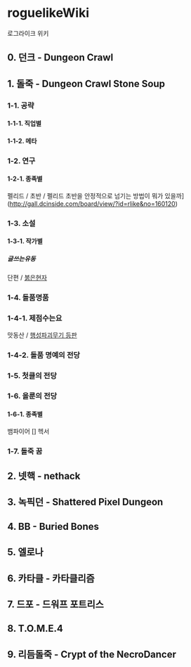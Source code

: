 # roguelikeWiki
로그라이크 위키

## 0. 던크 - Dungeon Crawl

## 1. 돌죽 - Dungeon Crawl Stone Soup

### 1-1. 공략

#### 1-1-1. 직업별

#### 1-1-2. 메타

### 1-2. 연구

#### 1-2-1. 종족별

펠리드 / 초반 / 펠리드 초반을 안정적으로 넘기는 방법이 뭐가 있을까](http://gall.dcinside.com/board/view/?id=rlike&no=160120)

### 1-3. 소설

#### 1-3-1. 작가별

##### 글쓰는유동

단편 / [붉은현자](http://gall.dcinside.com/board/view/?id=rlike&no=160168)

### 1-4. 돌품명품

### 1-4-1. 제점수는요

맛동산 / [행성파괴무기 등판](http://gall.dcinside.com/board/view/?id=rlike&no=160149)

### 1-4-2. 돌품 명예의 전당

### 1-5. 첫클의 전당

### 1-6. 올룬의 전당

#### 1-6-1. 종족별

뱀파이어
[] 헥서

### 1-7. 돌죽 꿈

## 2. 넷핵 - nethack

## 3. 녹픽던 - Shattered Pixel Dungeon

## 4. BB - Buried Bones

## 5. 엘로나

## 6. 카타클 - 카타클리즘

## 7. 드포 - 드워프 포트리스

## 8. T.O.M.E.4

## 9. 리듬돌죽 - Crypt of the NecroDancer

